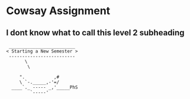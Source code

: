 # Cowsay Assignment
## I dont know what to call this level 2 subheading

```
 _________________________
< Starting a New Semester >
 -------------------------
       \
        \

     ".           ,#
     \ `-._____,-'=/
  ____`._ ----- _,'_____PhS
         `-----'

```